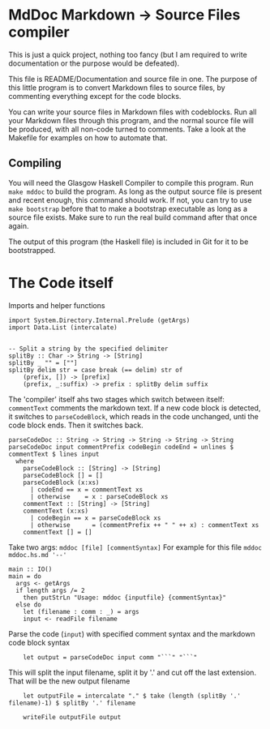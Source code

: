 # MdDoc Markdown -> Source Files compiler

This is just a quick project, nothing too fancy (but I am required to write documentation or the purpose would be defeated).

This file is README/Documentation and source file in one. The purpose of this little program is to convert Markdown files to source files, by commenting everything except for the code blocks.

You can write your source files in Markdown files with codeblocks. Run all your Markdown files through this program, and the normal source file will be produced, with all non-code turned to comments. Take a look at the Makefile for examples on how to automate that.

## Compiling
You will need the Glasgow Haskell Compiler to compile this program.
Run 
`make mddoc`
to build the program.
As long as the output source file is present and recent enough, this command should work. If not, you can try to use 
`make bootstrap`
before that to make a bootstrap executable as long as a source file exists. Make sure to run the real build command after that once again.

The output of this program (the Haskell file) is included in Git for it to be bootstrapped.

# The Code itself 
Imports and helper functions
```
import System.Directory.Internal.Prelude (getArgs)
import Data.List (intercalate)


-- Split a string by the specified delimiter
splitBy :: Char -> String -> [String]
splitBy _ "" = [""]
splitBy delim str = case break (== delim) str of
    (prefix, []) -> [prefix]
    (prefix, _:suffix) -> prefix : splitBy delim suffix

```
The 'compiler' itself ahs two stages which switch between itself:
`commentText` comments the markdown text. If a new code block is detected, it switches to
`parseCodeBlock`, which reads in the code unchanged, unti the code block ends. Then it switches back.
```
parseCodeDoc :: String -> String -> String -> String -> String
parseCodeDoc input commentPrefix codeBegin codeEnd = unlines $ commentText $ lines input
  where
    parseCodeBlock :: [String] -> [String]
    parseCodeBlock [] = []
    parseCodeBlock (x:xs)
      | codeEnd == x = commentText xs
      | otherwise    = x : parseCodeBlock xs
    commentText :: [String] -> [String]
    commentText (x:xs)
      | codeBegin == x = parseCodeBlock xs
      | otherwise      = (commentPrefix ++ " " ++ x) : commentText xs
    commentText [] = []

```
Take two args: `mddoc [file] [commentSyntax]`
For example for this file `mddoc mddoc.hs.md '--'`
```
main :: IO()
main = do
  args <- getArgs
  if length args /= 2
    then putStrLn "Usage: mddoc {inputfile} {commentSyntax}"
  else do
    let (filename : comm : _) = args
    input <- readFile filename
```
Parse the code (`input`) with specified comment syntax and the markdown code block syntax
```
    let output = parseCodeDoc input comm "```" "```"
```
This will split the input filename, split it by '.' and cut off the last extension. That will be the new output filename
```
    let outputFile = intercalate "." $ take (length (splitBy '.' filename)-1) $ splitBy '.' filename

    writeFile outputFile output
```
